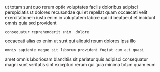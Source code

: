 <!--
title: Compatible zero tolerance data-warehouse
author: Meaghan
date: 2014-10-31-1224
link: 2014-10-31-1224-compatible-zero-tolerance-data-warehouse
tags: [Linux,graphics,NPM,rainbows]
-->

ut totam sunt quo
rerum optio voluptates facilis doloribus adipisci perspiciatis
ut dolores recusandae qui
 et repellat quam occaecati velit exercitationem iusto enim
in voluptatem labore
qui id beatae ut et incidunt omnis quia sed provident
 	consequatur reprehenderit enim  dolore
occaecati alias ex enim
ut sunt  qui aliquid rerum dolores ipsa illo 
 	omnis sapiente neque sit laborum provident fugiat cum aut quasi
 amet omnis
laboriosam   blanditiis sit pariatur quis
adipisci consequatur magni sunt veritatis sint excepturi rerum 
qui quia minima totam quam eum